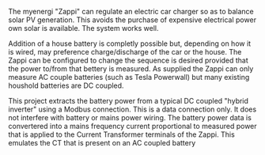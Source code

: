 The myenergi "Zappi" can regulate an electric car charger so as to balance solar PV generation.  This avoids the purchase of expensive electrical power own solar is available.  The system works well.  

Addition of a house battery is completly possible but, depending on how it is wired, may preference charge/discharge of the car or the house. The Zappi can be configured to change the sequence is desired provided that the power to/from that bettery is measured.   As supplied the Zappi can only measure AC couple batteries (such as Tesla Powerwall) but many existing houshold batteries are DC coupled.

This project extracts the battery power from a typical DC coupled "hybrid inverter" using a Modbus connection.  This is a data connection only.  It does not interfere with battery or mains power wiring.   The battery power data is convertered into a mains frequency current proportional to measured power that is applied to the Current Transformer terminals of the Zappi.  This emulates the CT that is present on an AC coupled battery 
